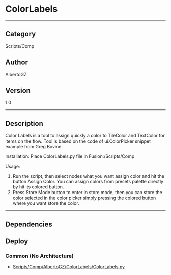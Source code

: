 # ColorLabels
___

## Category
Scripts/Comp

## Author
AlbertoGZ

## Version
1.0

___

## Description
Color Labels is a tool to assign quickly a color to 
TileColor and TextColor for items on the flow. Tool is based on 
the code of ui.ColorPicker snippet example from Greg Bovine.



<p>Installation: Place ColorLabels.py file in Fusion:/Scripts/Comp

<p>Usage:
<ol>
	<li>Run the script, then select nodes what you want assign color and hit the button Assign Color. You can assign colors from presets palette directly by hit its colored button.</li>
	<li>Press Store Mode button to enter in store mode, then you can store the color selected in the color picker simply pressing the colored button where you want store the color. </li>
</ol>

___

## Dependencies

## Deploy

### Common (No Architecture)

<ul>
<li><a href="https://gitlab.com/WeSuckLess/Reactor/-/blob/master/Atoms/com.AlbertoGZ.ColorLabels/Scripts/Comp/AlbertoGZ/ColorLabels/ColorLabels.py?ref_type=heads">Scripts/Comp/AlbertoGZ/ColorLabels/ColorLabels.py</a></li>
</ul>
